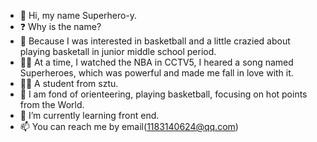 - 👋 Hi, my name Superhero-y.
- ❓  Why is the name?
- 🏀 Because I was interested in basketball and a little crazied about playing basketall in junior middle school period. 
- 🦸‍♂️ At a time, I watched the NBA in CCTV5, I heared a song named Superheroes, which was powerful and made me fall in love with it.
- 🧏‍♂️ A student from sztu. 
- 👀 I am fond of orienteering, playing basketball, focusing on hot points from the World.
- 🌱 I’m currently learning front end.
- 📫 You can reach me by email(1183140624@qq.com)

<!---
Superhero-y/Superhero-y is a ✨ special ✨ repository because its `README.md` (this file) appears on your GitHub profile.
You can click the Preview link to take a look at your changes.
--->

